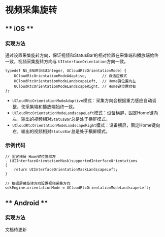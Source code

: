 # 视频采集旋转


<!-- tabs:start -->

## ** iOS **

### 实现方法

通过设置采集旋转方向，保证视频和StatusBar的相对位置在采集端和播放端始终一致，视频采集旋转方向与 `UIInterfaceOrientation`方向一致。

```objc
typedef NS_ENUM(NSUInteger, UCloudRtcOrientationMode) {
    UCloudRtcOrientationModeAdaptive,       // 自适应模式
    UCloudRtcOrientationModeLandscapeLeft,  // Home键位置向左
    UCloudRtcOrientationModeLandscapeRight, // Home键位置向右
};
```

- `UCloudRtcOrientationModeAdaptive`模式：采集方向会根据重力感应自动调整，使采集端和播放端始终一致。
- `UCloudRtcOrientationModeLandscapeLeft`模式：设备横屏，固定Home键向左，输出的视频相对`StatusBar`总是处于横屏模式。
- `UCloudRtcOrientationModeLandscapeRight`模式：设备横屏，固定Home键向右，输出的视频相对`StatusBar`总是处于横屏模式。

### 示例代码

```objc
// 固定横屏 Home键位置向左
- (UIInterfaceOrientationMask)supportedInterfaceOrientations
{
    return UIInterfaceOrientationMaskLandscapeLeft;
}
```

``` objc
// 根据屏幕旋转方向设置视频采集方向
sdkEngine.orientationMode = UCloudRtcOrientationModeLandscapeLeft;
```


## ** Android **

### 实现方法

文档待更新

<!-- tabs:end -->
